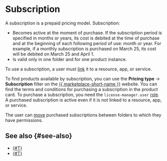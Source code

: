 # Subscription

A subscription is a prepaid pricing model. Subscription:
* Becomes active at the moment of purchase. If the subscription period is specified in months or years, its cost is debited at the time of purchase and at the beginning of each following period of use: month or year. For example, if a monthly subscription is purchased on March 25, its cost will be debited on March 25 and April 1.
* Is valid only in one folder and for one product instance.

To use a subscription, a user must [link](../../operations/users/lock-subscription.md) it to a resource, app, or service.

To find products available by subscription, you can use the **Pricing type** → **Subscription** filter on the [{{ marketplace-short-name }}](/marketplace) website. You can find the terms and conditions for purchasing a subscription in the product card. To purchase a subscription, you need the `license-manager.user` [role](../../security/index.md). A purchased subscription is active even if it is not linked to a resource, app, or service.

The user can [move](../../operations/users/move-subscription.md) purchased subscriptions between folders to which they have permissions.

## See also {#see-also}

* [{#T}](../../operations/users/buy-subscription.md)
* [{#T}](../../operations/users/cancel-subscription.md)
